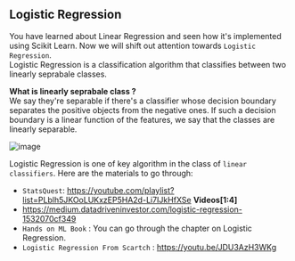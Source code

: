 ## Logistic Regression

You have learned about Linear Regression and seen how it's implemented using Scikit Learn. Now we will shift out attention towards `Logistic Regression`.
<br>
Logistic Regression is a classification algorithm that classifies between two linearly seprabale classes.

**What is linearly seprabale class ?**
<br>
We say they're separable if there's a classifier whose decision boundary separates the positive objects from the negative ones. If such a decision boundary is a linear function of the features, we say that the classes are linearly separable.

  ![image](https://github.com/Robotics-Club-IIT-BHU/Robotics-Camp-2023/assets/98597396/72b64a85-40f8-46eb-a4e9-bc5744071326)
  <br>
  

Logistic Regression is one of key algorithm in the class of `linear classifiers`. Here are the materials to go through:
* `StatsQuest`: https://youtube.com/playlist?list=PLblh5JKOoLUKxzEP5HA2d-Li7IJkHfXSe **Videos[1:4]**
* https://medium.datadriveninvestor.com/logistic-regression-1532070cf349
* `Hands on ML Book` : You can go through the chapter on Logistic Regression.
* `Logistic Regression From Scartch` : https://youtu.be/JDU3AzH3WKg




